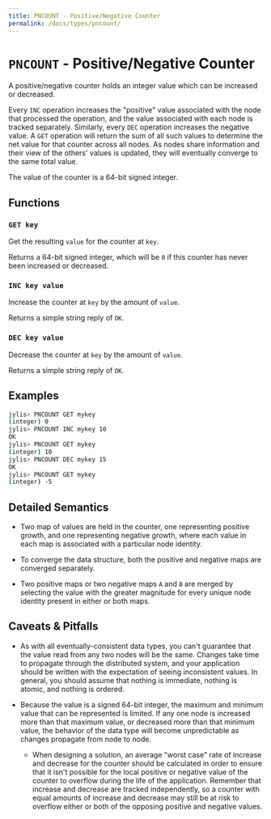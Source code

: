 ```yaml
---
title: PNCOUNT - Positive/Negative Counter
permalink: /docs/types/pncount/
---
```


# `PNCOUNT` - Positive/Negative Counter

A positive/negative counter holds an integer value which can be increased or decreased.

Every `INC` operation increases the "positive" value associated with the node that processed the operation, and the value associated with each node is tracked separately. Similarly, every `DEC` operation increases the negative value. A `GET` operation will return the sum of all such values to determine the net value for that counter across all nodes. As nodes share information and their view of the others' values is updated, they will eventually converge to the same total value.

The value of the counter is a 64-bit signed integer.

## Functions

### `GET key`

Get the resulting `value` for the counter at `key`.

Returns a 64-bit signed integer, which will be `0` if this counter has never been increased or decreased.

### `INC key value`

Increase the counter at `key` by the amount of `value`.

Returns a simple string reply of `OK`.

### `DEC key value`

Decrease the counter at `key` by the amount of `value`.

Returns a simple string reply of `OK`.

## Examples

```sh
jylis> PNCOUNT GET mykey
(integer) 0
jylis> PNCOUNT INC mykey 10
OK
jylis> PNCOUNT GET mykey
(integer) 10
jylis> PNCOUNT DEC mykey 15
OK
jylis> PNCOUNT GET mykey
(integer) -5
```

## Detailed Semantics

- Two map of values are held in the counter, one representing positive growth, and one representing negative growth, where each value in each map is associated with a particular node identity.

- To converge the data structure, both the positive and negative maps are converged separately.

- Two positive maps or two negative maps `A` and `B` are merged by selecting the value with the greater magnitude for every unique node identity present in either or both maps.

## Caveats & Pitfalls

- As with all eventually-consistent data types, you can't guarantee that the value read from any two nodes will be the same. Changes take time to propagate through the distributed system, and your application should be written with the expectation of seeing inconsistent values. In general, you should assume that nothing is immediate, nothing is atomic, and nothing is ordered.

- Because the value is a signed 64-bit integer, the maximum and minimum value that can be represented is limited. If any one node is increased more than that maximum value, or decreased more than that minimum value, the behavior of the data type will become unpredictable as changes propagate from node to node.

    - When designing a solution, an average "worst case" rate of increase and decrease for the counter should be calculated in order to ensure that it isn't possible for the local positive or negative value of the counter to overflow during the life of the application. Remember that increase and decrease are tracked independently, so a counter with equal amounts of increase and decrease may still be at risk to overflow either or both of the opposing positive and negative values.
